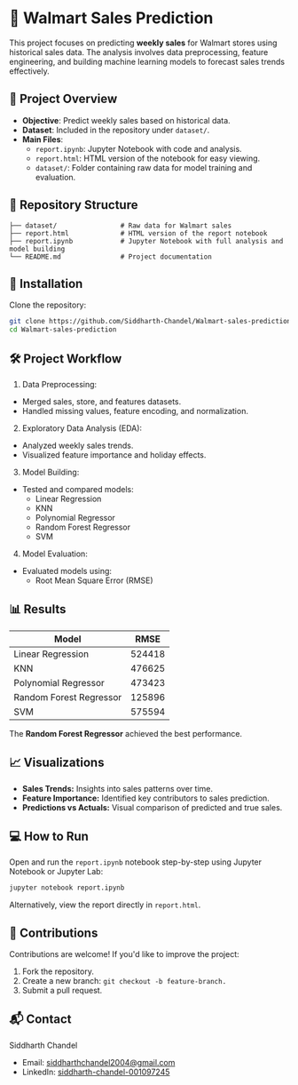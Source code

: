 # 🛒 Walmart Sales Prediction

This project focuses on predicting **weekly sales** for Walmart stores using historical sales data. The analysis involves data preprocessing, feature engineering, and building machine learning models to forecast sales trends effectively.

## 🚀 Project Overview

- **Objective**: Predict weekly sales based on historical data.
- **Dataset**: Included in the repository under `dataset/`.
- **Main Files**:
  - `report.ipynb`: Jupyter Notebook with code and analysis.
  - `report.html`: HTML version of the notebook for easy viewing.
  - `dataset/`: Folder containing raw data for model training and evaluation.

## 📁 Repository Structure

```plaintext
├── dataset/                # Raw data for Walmart sales
├── report.html             # HTML version of the report notebook
├── report.ipynb            # Jupyter Notebook with full analysis and model building
└── README.md               # Project documentation
```

## 🔧 Installation
Clone the repository:
```bash
git clone https://github.com/Siddharth-Chandel/Walmart-sales-prediction.git
cd Walmart-sales-prediction
```

## 🛠️ Project Workflow
1. Data Preprocessing:
- Merged sales, store, and features datasets.
- Handled missing values, feature encoding, and normalization.

2. Exploratory Data Analysis (EDA):
- Analyzed weekly sales trends.
- Visualized feature importance and holiday effects.

3. Model Building:
- Tested and compared models:
  - Linear Regression
  - KNN
  - Polynomial Regressor
  - Random Forest Regressor
  - SVM

4. Model Evaluation:
- Evaluated models using:
  - Root Mean Square Error (RMSE)

## 📊 Results
| Model                   |	 RMSE         |
| ----------------------  | ------------- |
| Linear Regression	      | 524418        |
| KNN                     | 476625        |
| Polynomial Regressor    | 473423        |
| Random Forest Regressor | 125896        |
| SVM                     | 575594        |

The **Random Forest Regressor** achieved the best performance.

## 📈 Visualizations
- **Sales Trends:** Insights into sales patterns over time.
- **Feature Importance:** Identified key contributors to sales prediction.
- **Predictions vs Actuals:** Visual comparison of predicted and true sales.

## 💻 How to Run
Open and run the `report.ipynb` notebook step-by-step using Jupyter Notebook or Jupyter Lab:

```bash
jupyter notebook report.ipynb
```

Alternatively, view the report directly in `report.html`.

## 🤝 Contributions
Contributions are welcome! If you'd like to improve the project:

1. Fork the repository.
2. Create a new branch: ``` git checkout -b feature-branch. ```
3. Submit a pull request.

## 📬 Contact
Siddharth Chandel

- Email: siddharthchandel2004@gmail.com
- LinkedIn: [siddharth-chandel-001097245](https://www.linkedin.com/in/siddharth-chandel-001097245/)
